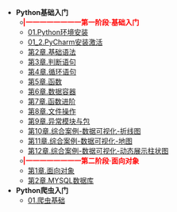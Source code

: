 * **Python基础入门**
  * <b style="color:red;margin-left:-10px">|一一一一一一一一第一阶段·基础入门</b>
  * [01.Python环境安装](Python笔记/基础入门/01.md)
  * [01_2.PyCharm安装激活](Python笔记/基础入门/01_2.md)
  * [第2章.基础语法](Python笔记/基础入门/02.md)
  * [第3章.判断语句](Python笔记/基础入门/03.md)
  * [第4章.循环语句](Python笔记/基础入门/04.md)
  * [第5章.函数](Python笔记/基础入门/05.md)
  * [第6章.数据容器](Python笔记/基础入门/06.md) 
  * [第7章.函数进阶](Python笔记/基础入门/07.md)
  * [第8章.文件操作](Python笔记/基础入门/08.md)
  * [第9章.异常模块与包](Python笔记/基础入门/09.md)
  * [第10章.综合案例-数据可视化-折线图](Python笔记/基础入门/10.md)
  * [第11章.综合案例-数据可视化-地图](Python笔记/基础入门/11.md)
  * [第12章.综合案例-数据可视化-动态展示柱状图](Python笔记/基础入门/12.md)
  * <b style="color:red;margin-left:-10px">|一一一一一一一一第二阶段·面向对象</b>
  * [第1章.面向对象](Python笔记/第二阶段/1.md)
  * [第2章.MYSQL数据库](Python笔记/第二阶段/2.md)
* **Python爬虫入门**
  * [01.爬虫基础](Python笔记/爬虫/1.md)